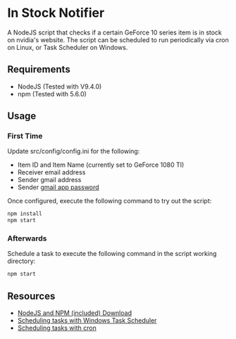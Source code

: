 # In Stock Notifier
A NodeJS script that checks if a certain GeForce 10 series item is in stock on nvidia's website. 
The script can be scheduled to run periodically via cron on Linux, or Task Scheduler on Windows.

## Requirements
- NodeJS (Tested with V9.4.0)
- npm (Tested with 5.6.0)

## Usage

### First Time
Update src/config/config.ini for the following:
* Item ID and Item Name (currently set to GeForce 1080 TI)
* Receiver email address
* Sender gmail address
* Sender [gmail app password](https://support.google.com/mail/answer/185833?hl=en)

Once configured, execute the following command to try out the script:
```bash
npm install
npm start
```

### Afterwards
Schedule a task to execute the following command in the script working directory:
```bash
npm start
```
## Resources
* [NodeJS and NPM (included) Download](https://nodejs.org/en/)
* [Scheduling tasks with Windows Task Scheduler](https://docs.microsoft.com/en-us/previous-versions/windows/it-pro/windows-server-2008-R2-and-2008/cc748993(v=ws.11))
* [Scheduling tasks with cron](https://www.techrepublic.com/blog/linux-and-open-source/schedule-periodic-tasks-with-cron/)
